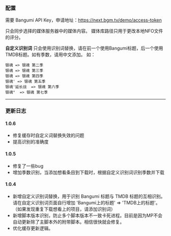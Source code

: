 ### 配置

需要 Bangumi API Key，申请地址：https://next.bgm.tv/demo/access-token

只会同步选择的媒体服务器中的媒体内容。
媒体库路径只用于更改本地NFO文件的评分。

**自定义识别词**
只会使用识别词替换，请在前一个使用Bangumi标题，后一个使用TMDB标题。如有季数，请用中文添加。
如：
```
银魂 => 银魂 第二季
银魂 => 银魂 第三季
银魂 => 银魂 第四季
银魂' => 银魂 第五季
银魂'延长战  => 银魂 第六季
银魂°  => 银魂 第七季
```
---
### 更新日志

#### 1.0.6
- 修复缓存时自定义词替换失效的问题
- 提高识别的准确度

#### 1.0.5

- 修复了一些bug
- 增加季数识别，当添加想看条目到下载时，根据自定义识别词识别季数并下载

#### 1.0.4

- 新增自定义识别词替换，用于识别 Bangumi 标题与 TMDB 标题的互相识别。请在自定义识别词页面自行增加 'Bangumi上的标题' => 'TMDB上的标题'。（如果发现重复下载想看上的项目，请添加识别词）
- 新增脚本版本识别，防止多个脚本版本不一致卡死进程。目前是因为MP不会自动更新除了主脚本外的附带脚本。相信很快就会修复。
- 优化缓存更新逻辑。
    